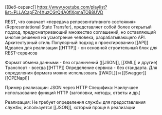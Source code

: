 
[[Веб-сервис]]
https://www.youtube.com/playlist?list=PLLACapFZr4XuzCGrQ4A0flXqmaTOB8UVD

REST, что означает «передача репрезентативного состояния» (Representational State Transfer), представляет собой более открытый подход, предусматривающий множество соглашений, но оставляющий многие решения на усмотрение человека, разрабатывающего API.
Архитектурный стиль
Популярный подход к проектированию [[API]]
Идеален для реализации [[HTTP]] - он основной строительный блок для REST-сервисов

Формат обмена данными - без ограничений ([[JSON]], [[XML]] и другие)
Транспорт - всегда [[HTTP]]
Определение сервиса - без стандарта. Для определения формата можно использовать [[WADL]] и [[Swagger]] [[OPENapi]]

Пример реализации: JSON через HTTP
Специфика: Наилучшее использование функций HTTP (заголовки, методы, ответы и др.)

Реализация:
Не требует определения службы для предоставления службы, используется [[JSON]], который проще в реализации

